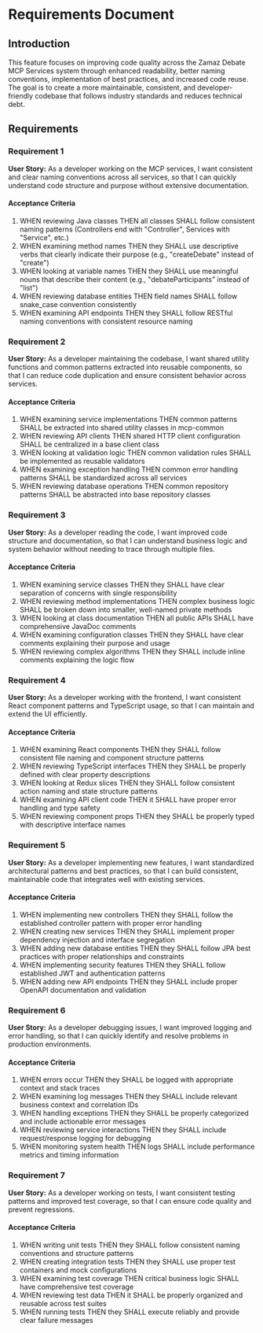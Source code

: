 # Requirements Document

## Introduction

This feature focuses on improving code quality across the Zamaz Debate MCP Services system through enhanced readability, better naming conventions, implementation of best practices, and increased code reuse. The goal is to create a more maintainable, consistent, and developer-friendly codebase that follows industry standards and reduces technical debt.

## Requirements

### Requirement 1

**User Story:** As a developer working on the MCP services, I want consistent and clear naming conventions across all services, so that I can quickly understand code structure and purpose without extensive documentation.

#### Acceptance Criteria

1. WHEN reviewing Java classes THEN all classes SHALL follow consistent naming patterns (Controllers end with "Controller", Services with "Service", etc.)
2. WHEN examining method names THEN they SHALL use descriptive verbs that clearly indicate their purpose (e.g., "createDebate" instead of "create")
3. WHEN looking at variable names THEN they SHALL use meaningful nouns that describe their content (e.g., "debateParticipants" instead of "list")
4. WHEN reviewing database entities THEN field names SHALL follow snake_case convention consistently
5. WHEN examining API endpoints THEN they SHALL follow RESTful naming conventions with consistent resource naming

### Requirement 2

**User Story:** As a developer maintaining the codebase, I want shared utility functions and common patterns extracted into reusable components, so that I can reduce code duplication and ensure consistent behavior across services.

#### Acceptance Criteria

1. WHEN examining service implementations THEN common patterns SHALL be extracted into shared utility classes in mcp-common
2. WHEN reviewing API clients THEN shared HTTP client configuration SHALL be centralized in a base client class
3. WHEN looking at validation logic THEN common validation rules SHALL be implemented as reusable validators
4. WHEN examining exception handling THEN common error handling patterns SHALL be standardized across all services
5. WHEN reviewing database operations THEN common repository patterns SHALL be abstracted into base repository classes

### Requirement 3

**User Story:** As a developer reading the code, I want improved code structure and documentation, so that I can understand business logic and system behavior without needing to trace through multiple files.

#### Acceptance Criteria

1. WHEN examining service classes THEN they SHALL have clear separation of concerns with single responsibility
2. WHEN reviewing method implementations THEN complex business logic SHALL be broken down into smaller, well-named private methods
3. WHEN looking at class documentation THEN all public APIs SHALL have comprehensive JavaDoc comments
4. WHEN examining configuration classes THEN they SHALL have clear comments explaining their purpose and usage
5. WHEN reviewing complex algorithms THEN they SHALL include inline comments explaining the logic flow

### Requirement 4

**User Story:** As a developer working with the frontend, I want consistent React component patterns and TypeScript usage, so that I can maintain and extend the UI efficiently.

#### Acceptance Criteria

1. WHEN examining React components THEN they SHALL follow consistent file naming and component structure patterns
2. WHEN reviewing TypeScript interfaces THEN they SHALL be properly defined with clear property descriptions
3. WHEN looking at Redux slices THEN they SHALL follow consistent action naming and state structure patterns
4. WHEN examining API client code THEN it SHALL have proper error handling and type safety
5. WHEN reviewing component props THEN they SHALL be properly typed with descriptive interface names

### Requirement 5

**User Story:** As a developer implementing new features, I want standardized architectural patterns and best practices, so that I can build consistent, maintainable code that integrates well with existing services.

#### Acceptance Criteria

1. WHEN implementing new controllers THEN they SHALL follow the established controller pattern with proper error handling
2. WHEN creating new services THEN they SHALL implement proper dependency injection and interface segregation
3. WHEN adding new database entities THEN they SHALL follow JPA best practices with proper relationships and constraints
4. WHEN implementing security features THEN they SHALL follow established JWT and authentication patterns
5. WHEN adding new API endpoints THEN they SHALL include proper OpenAPI documentation and validation

### Requirement 6

**User Story:** As a developer debugging issues, I want improved logging and error handling, so that I can quickly identify and resolve problems in production environments.

#### Acceptance Criteria

1. WHEN errors occur THEN they SHALL be logged with appropriate context and stack traces
2. WHEN examining log messages THEN they SHALL include relevant business context and correlation IDs
3. WHEN handling exceptions THEN they SHALL be properly categorized and include actionable error messages
4. WHEN reviewing service interactions THEN they SHALL include request/response logging for debugging
5. WHEN monitoring system health THEN logs SHALL include performance metrics and timing information

### Requirement 7

**User Story:** As a developer working on tests, I want consistent testing patterns and improved test coverage, so that I can ensure code quality and prevent regressions.

#### Acceptance Criteria

1. WHEN writing unit tests THEN they SHALL follow consistent naming conventions and structure patterns
2. WHEN creating integration tests THEN they SHALL use proper test containers and mock configurations
3. WHEN examining test coverage THEN critical business logic SHALL have comprehensive test coverage
4. WHEN reviewing test data THEN it SHALL be properly organized and reusable across test suites
5. WHEN running tests THEN they SHALL execute reliably and provide clear failure messages